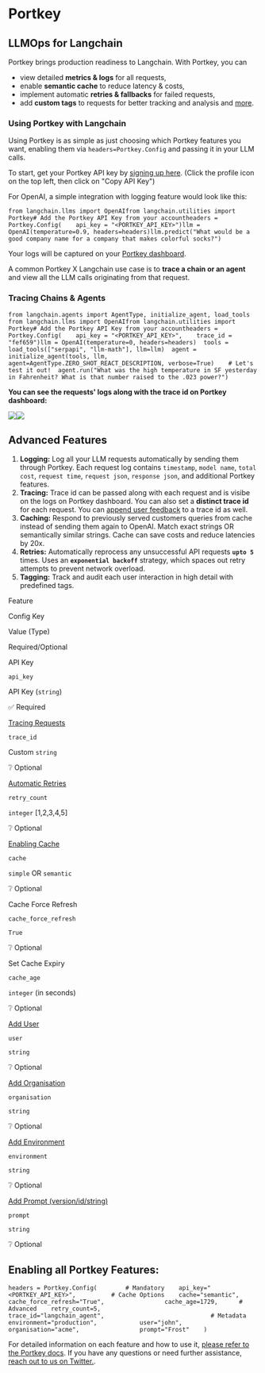 Portkey
=======

LLMOps for Langchain[](#llmops-for-langchain "Direct link to LLMOps for Langchain")
------------------------------------------------------------------------------------

Portkey brings production readiness to Langchain. With Portkey, you can

*    view detailed **metrics & logs** for all requests,
*    enable **semantic cache** to reduce latency & costs,
*    implement automatic **retries & fallbacks** for failed requests,
*    add **custom tags** to requests for better tracking and analysis and [more](https://docs.portkey.ai).

### Using Portkey with Langchain[](#using-portkey-with-langchain "Direct link to Using Portkey with Langchain")

Using Portkey is as simple as just choosing which Portkey features you want, enabling them via `headers=Portkey.Config` and passing it in your LLM calls.

To start, get your Portkey API key by [signing up here](https://app.portkey.ai/login). (Click the profile icon on the top left, then click on "Copy API Key")

For OpenAI, a simple integration with logging feature would look like this:

    from langchain.llms import OpenAIfrom langchain.utilities import Portkey# Add the Portkey API Key from your accountheaders = Portkey.Config(    api_key = "<PORTKEY_API_KEY>")llm = OpenAI(temperature=0.9, headers=headers)llm.predict("What would be a good company name for a company that makes colorful socks?")

Your logs will be captured on your [Portkey dashboard](https://app.portkey.ai).

A common Portkey X Langchain use case is to **trace a chain or an agent** and view all the LLM calls originating from that request.

### **Tracing Chains & Agents**[](#tracing-chains--agents "Direct link to tracing-chains--agents")

    from langchain.agents import AgentType, initialize_agent, load_tools  from langchain.llms import OpenAIfrom langchain.utilities import Portkey# Add the Portkey API Key from your accountheaders = Portkey.Config(    api_key = "<PORTKEY_API_KEY>",    trace_id = "fef659")llm = OpenAI(temperature=0, headers=headers)  tools = load_tools(["serpapi", "llm-math"], llm=llm)  agent = initialize_agent(tools, llm, agent=AgentType.ZERO_SHOT_REACT_DESCRIPTION, verbose=True)    # Let's test it out!  agent.run("What was the high temperature in SF yesterday in Fahrenheit? What is that number raised to the .023 power?")

**You can see the requests' logs along with the trace id on Portkey dashboard:**

![](/img/portkey-dashboard.gif)![](/img/portkey-tracing.png)

Advanced Features[](#advanced-features "Direct link to Advanced Features")
---------------------------------------------------------------------------

1.  **Logging:** Log all your LLM requests automatically by sending them through Portkey. Each request log contains `timestamp`, `model name`, `total cost`, `request time`, `request json`, `response json`, and additional Portkey features.
2.  **Tracing:** Trace id can be passed along with each request and is visibe on the logs on Portkey dashboard. You can also set a **distinct trace id** for each request. You can [append user feedback](https://docs.portkey.ai/key-features/feedback-api) to a trace id as well.
3.  **Caching:** Respond to previously served customers queries from cache instead of sending them again to OpenAI. Match exact strings OR semantically similar strings. Cache can save costs and reduce latencies by 20x.
4.  **Retries:** Automatically reprocess any unsuccessful API requests **`upto 5`** times. Uses an **`exponential backoff`** strategy, which spaces out retry attempts to prevent network overload.
5.  **Tagging:** Track and audit each user interaction in high detail with predefined tags.

Feature

Config Key

Value (Type)

Required/Optional

API Key

`api_key`

API Key (`string`)

✅ Required

[Tracing Requests](https://docs.portkey.ai/key-features/request-tracing)

`trace_id`

Custom `string`

❔ Optional

[Automatic Retries](https://docs.portkey.ai/key-features/automatic-retries)

`retry_count`

`integer` \[1,2,3,4,5\]

❔ Optional

[Enabling Cache](https://docs.portkey.ai/key-features/request-caching)

`cache`

`simple` OR `semantic`

❔ Optional

Cache Force Refresh

`cache_force_refresh`

`True`

❔ Optional

Set Cache Expiry

`cache_age`

`integer` (in seconds)

❔ Optional

[Add User](https://docs.portkey.ai/key-features/custom-metadata)

`user`

`string`

❔ Optional

[Add Organisation](https://docs.portkey.ai/key-features/custom-metadata)

`organisation`

`string`

❔ Optional

[Add Environment](https://docs.portkey.ai/key-features/custom-metadata)

`environment`

`string`

❔ Optional

[Add Prompt (version/id/string)](https://docs.portkey.ai/key-features/custom-metadata)

`prompt`

`string`

❔ Optional

**Enabling all Portkey Features:**[](#enabling-all-portkey-features "Direct link to enabling-all-portkey-features")
--------------------------------------------------------------------------------------------------------------------

    headers = Portkey.Config(        # Mandatory    api_key="<PORTKEY_API_KEY>",          # Cache Options    cache="semantic",                     cache_force_refresh="True",                 cache_age=1729,      # Advanced    retry_count=5,                                               trace_id="langchain_agent",                              # Metadata    environment="production",            user="john",                          organisation="acme",                 prompt="Frost"    )

For detailed information on each feature and how to use it, [please refer to the Portkey docs](https://docs.portkey.ai). If you have any questions or need further assistance, [reach out to us on Twitter.](https://twitter.com/portkeyai).